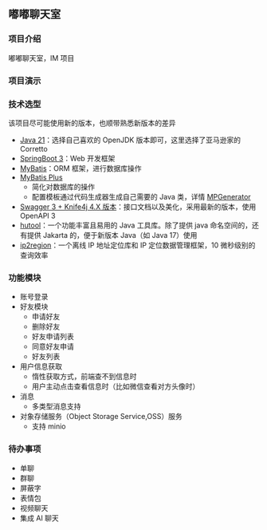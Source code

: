 ## 嘟嘟聊天室

### 项目介绍
嘟嘟聊天室，IM 项目

### 项目演示

### 技术选型
该项目尽可能使用新的版本，也顺带熟悉新版本的差异
* [Java 21](https://aws.amazon.com/cn/corretto)：选择自己喜欢的 OpenJDK 版本即可，这里选择了亚马逊家的 Corretto
* [SpringBoot 3](https://spring.io/projects/spring-boot)：Web 开发框架
* [MyBatis](https://blog.mybatis.org/)：ORM 框架，进行数据库操作
* [MyBatis Plus](https://baomidou.com/)
  * 简化对数据库的操作
  * 配置模板通过代码生成器生成自己需要的 Java 类，详情 [MPGenerator](duchat-chat-server/src/test/java/MPGenerator.java)
* [Swagger 3 + Knife4j 4.X 版本](https://doc.xiaominfo.com/)：接口文档以及美化，采用最新的版本，使用 OpenAPI 3
* [hutool](https://github.com/dromara/hutool)：一个功能丰富且易用的 Java 工具库。除了提供 java 命名空间的，还有提供 Jakarta 的，便于新版本 Java（如 Java 17）使用
* [ip2region](https://github.com/lionsoul2014/ip2region)：一个离线 IP 地址定位库和 IP 定位数据管理框架，10 微秒级别的查询效率

### 功能模块
* 账号登录
* 好友模块
  * 申请好友
  * 删除好友
  * 好友申请列表
  * 同意好友申请
  * 好友列表
* 用户信息获取
  * 惰性获取方式，前端查不到信息时
  * 用户主动点击查看信息时（比如微信查看对方头像时）
* 消息
  * 多类型消息支持
* 对象存储服务（Object Storage Service,OSS）服务
  * 支持 minio

### 待办事项
* 单聊
* 群聊
* 屏蔽字
* 表情包
* 视频聊天
* 集成 AI 聊天